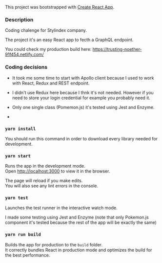 This project was bootstrapped with [Create React App](https://github.com/facebook/create-react-app).

### Description
Coding chalenge for Stylindex company.

The project it's an easy React app to fecth a GraphQL endpoint.

You could check my production build here: https://trusting-noether-91f454.netlify.com/

### Coding decisions
- It took me some time to start with Apollo client because I used to work with React, Redux and REST endpoint.

- I didn't use Redux here because I thnk it's not needed. However if you need to store your login credential for example you probably need it.

- Only one single class (Pomemon.js) it's tested using Jest and Enzyme.

- 

### `yarn install`
You should run this command in order to download every library needed for development.

### `yarn start`

Runs the app in the development mode.<br>
Open [http://localhost:3000](http://localhost:3000) to view it in the browser.

The page will reload if you make edits.<br>
You will also see any lint errors in the console.

### `yarn test`

Launches the test runner in the interactive watch mode.<br>

I made some testing using Jest and Enzyme (note that only Pokemon.js component it's tested because the rest of the app will be exactly the same)

### `yarn run build`

Builds the app for production to the `build` folder.<br>
It correctly bundles React in production mode and optimizes the build for the best performance.
